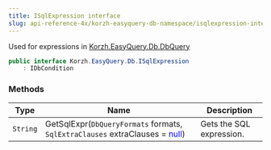```yaml
---
title: ISqlExpression interface
slug: api-reference-4x/korzh-easyquery-db-namespace/isqlexpression-interface
---
```


Used for expressions in [Korzh.EasyQuery.Db.DbQuery](//easyquery/docs/api-reference-4x/korzh-easyquery-db-namespace/dbquery-class)
```csharp
public interface Korzh.EasyQuery.Db.ISqlExpression
    : IDbCondition

```

### Methods

| Type | Name | Description | 
| --- | --- | --- | 
| `String` | GetSqlExpr(`DbQueryFormats` formats, `SqlExtraClauses` extraClauses = <span style='color: blue'>null</span>) | Gets the SQL expression. |